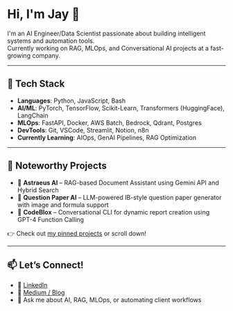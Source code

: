 # Hi, I'm Jay 👋

I'm an AI Engineer/Data Scientist passionate about building intelligent systems and automation tools.  
Currently working on RAG, MLOps, and Conversational AI projects at a fast-growing company.

---

## 🚀 Tech Stack
- **Languages**: Python, JavaScript, Bash
- **AI/ML**: PyTorch, TensorFlow, Scikit-Learn, Transformers (HuggingFace), LangChain
- **MLOps**: FastAPI, Docker, AWS Batch, Bedrock, Qdrant, Postgres
- **DevTools**: Git, VSCode, Streamlit, Notion, n8n
- **Currently Learning**: AIOps, GenAI Pipelines, RAG Optimization

---

## 📂 Noteworthy Projects
- 🔸 **Astraeus AI** – RAG-based Document Assistant using Gemini API and Hybrid Search
- 🔸 **Question Paper AI** – LLM-powered IB-style question paper generator with image and formula support
- 🔸 **CodeBlox** – Conversational CLI for dynamic report creation using GPT-4 Function Calling

👉 Check out [my pinned projects](#) or scroll down!

---

## 📫 Let’s Connect!
- 🔗 [LinkedIn](https://www.linkedin.com/in/jay-soni-baa164191/)
- 🧠 [Medium / Blog](Comming-soon) 
- 💬 Ask me about AI, RAG, MLOps, or automating client workflows


<!---
jaymsoni/jaymsoni is a ✨ special ✨ repository because its `README.md` (this file) appears on your GitHub profile.
You can click the Preview link to take a look at your changes.
--->
